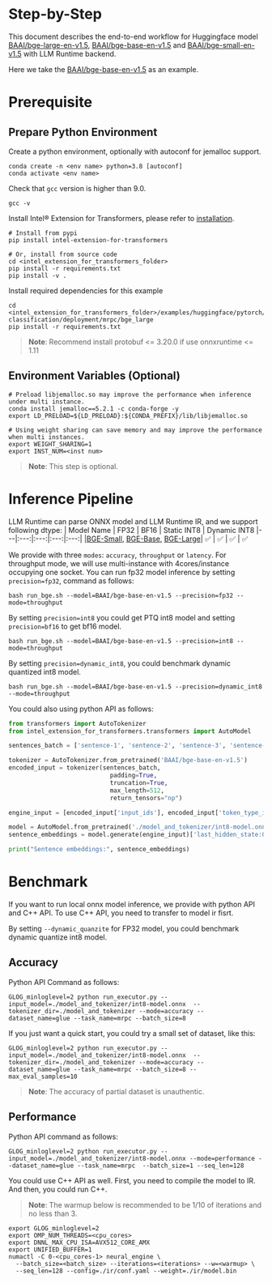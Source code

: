 Step-by-Step
=======
This document describes the end-to-end workflow for Huggingface model [BAAI/bge-large-en-v1.5](https://huggingface.co/BAAI/bge-large-en-v1.5), [BAAI/bge-base-en-v1.5](https://huggingface.co/BAAI/bge-base-en-v1.5) and [BAAI/bge-small-en-v1.5](https://huggingface.co/BAAI/bge-small-en-v1.5) with LLM Runtime backend.

Here we take the [BAAI/bge-base-en-v1.5](https://huggingface.co/BAAI/bge-base-en-v1.5) as an example.

# Prerequisite
## Prepare Python Environment
Create a python environment, optionally with autoconf for jemalloc support.
```shell
conda create -n <env name> python=3.8 [autoconf]
conda activate <env name>
```

Check that `gcc` version is higher than 9.0.
```shell
gcc -v
```

Install Intel® Extension for Transformers, please refer to [installation](/docs/installation.md).
```shell
# Install from pypi
pip install intel-extension-for-transformers

# Or, install from source code
cd <intel_extension_for_transformers_folder>
pip install -r requirements.txt
pip install -v .
```

Install required dependencies for this example
```shell
cd <intel_extension_for_transformers_folder>/examples/huggingface/pytorch/text-classification/deployment/mrpc/bge_large
pip install -r requirements.txt
```
>**Note**: Recommend install protobuf <= 3.20.0 if use onnxruntime <= 1.11

## Environment Variables (Optional)
```shell
# Preload libjemalloc.so may improve the performance when inference under multi instance.
conda install jemalloc==5.2.1 -c conda-forge -y
export LD_PRELOAD=${LD_PRELOAD}:${CONDA_PREFIX}/lib/libjemalloc.so

# Using weight sharing can save memory and may improve the performance when multi instances.
export WEIGHT_SHARING=1
export INST_NUM=<inst num>
```
>**Note**: This step is optional.

# Inference Pipeline

LLM Runtime can parse ONNX model and LLM Runtime IR, and we support following dtype:
| Model Name | FP32 | BF16 | Static INT8 | Dynamic INT8
|---|:---:|:---:|:---:|:---:|
|[BGE-Small](https://huggingface.co/BAAI/bge-small-en-v1.5), [BGE-Base](https://huggingface.co/BAAI/bge-base-en-v1.5), [BGE-Large](https://huggingface.co/BAAI/bge-large-en-v1.5)| ✅ | ✅ | ✅ | ✅

We provide with three `modes`: `accuracy`, `throughput` or `latency`. For throughput mode, we will use multi-instance with 4cores/instance occupying one socket.
You can run fp32 model inference by setting `precision=fp32`, command as follows:
```shell
bash run_bge.sh --model=BAAI/bge-base-en-v1.5 --precision=fp32 --mode=throughput
```
By setting `precision=int8` you could get PTQ int8 model and setting `precision=bf16` to get bf16 model.
```shell
bash run_bge.sh --model=BAAI/bge-base-en-v1.5 --precision=int8 --mode=throughput
```
By setting `precision=dynamic_int8`, you could benchmark dynamic quantized int8 model.
```shell
bash run_bge.sh --model=BAAI/bge-base-en-v1.5 --precision=dynamic_int8 --mode=throughput
```


You could also using python API as follows:
```python
from transformers import AutoTokenizer
from intel_extension_for_transformers.transformers import AutoModel

sentences_batch = ['sentence-1', 'sentence-2', 'sentence-3', 'sentence-4']

tokenizer = AutoTokenizer.from_pretrained('BAAI/bge-base-en-v1.5')
encoded_input = tokenizer(sentences_batch,
                            padding=True,
                            truncation=True,
                            max_length=512,
                            return_tensors="np")

engine_input = [encoded_input['input_ids'], encoded_input['token_type_ids'], encoded_input['attention_mask']]

model = AutoModel.from_pretrained('./model_and_tokenizer/int8-model.onnx', use_embedding_runtime=True)
sentence_embeddings = model.generate(engine_input)['last_hidden_state:0']

print("Sentence embeddings:", sentence_embeddings)
```


# Benchmark
If you want to run local onnx model inference, we provide with python API and C++ API. To use C++ API, you need to transfer to model ir fisrt.

By setting `--dynamic_quanzite` for FP32 model, you could benchmark dynamic quantize int8 model.
## Accuracy
Python API Command as follows:
```shell
GLOG_minloglevel=2 python run_executor.py --input_model=./model_and_tokenizer/int8-model.onnx  --tokenizer_dir=./model_and_tokenizer --mode=accuracy --dataset_name=glue --task_name=mrpc --batch_size=8
```

If you just want a quick start, you could try a small set of dataset, like this:
```shell
GLOG_minloglevel=2 python run_executor.py --input_model=./model_and_tokenizer/int8-model.onnx  --tokenizer_dir=./model_and_tokenizer --mode=accuracy --dataset_name=glue --task_name=mrpc --batch_size=8 --max_eval_samples=10
```

>**Note**: The accuracy of partial dataset is unauthentic.

## Performance
Python API command as follows:
```shell
GLOG_minloglevel=2 python run_executor.py --input_model=./model_and_tokenizer/int8-model.onnx --mode=performance --dataset_name=glue --task_name=mrpc  --batch_size=1 --seq_len=128
```

You could use C++ API as well. First, you need to compile the model to IR. And then, you could run C++.

> **Note**: The warmup below is recommended to be 1/10 of iterations and no less than 3.
```shell
export GLOG_minloglevel=2
export OMP_NUM_THREADS=<cpu_cores>
export DNNL_MAX_CPU_ISA=AVX512_CORE_AMX
export UNIFIED_BUFFER=1
numactl -C 0-<cpu_cores-1> neural_engine \
  --batch_size=<batch_size> --iterations=<iterations> --w=<warmup> \
  --seq_len=128 --config=./ir/conf.yaml --weight=./ir/model.bin
```
